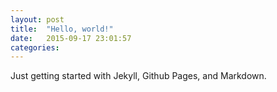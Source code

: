```yaml
---
layout: post
title:  "Hello, world!"
date:   2015-09-17 23:01:57
categories: 
---
```


Just getting started with Jekyll, Github Pages, and Markdown.

[jekyll]:      http://jekyllrb.com
[jekyll-gh]:   https://github.com/jekyll/jekyll
[jekyll-help]: https://github.com/jekyll/jekyll-help
